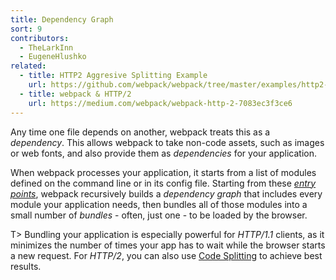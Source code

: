 ```yaml
---
title: Dependency Graph
sort: 9
contributors:
  - TheLarkInn
  - EugeneHlushko
related:
  - title: HTTP2 Aggresive Splitting Example
    url: https://github.com/webpack/webpack/tree/master/examples/http2-aggressive-splitting
  - title: webpack & HTTP/2
    url: https://medium.com/webpack/webpack-http-2-7083ec3f3ce6
---
```


Any time one file depends on another, webpack treats this as a _dependency_. This allows webpack to take non-code assets, such as images or web fonts, and also provide them as _dependencies_ for your application.

When webpack processes your application, it starts from a list of modules defined on the command line or in its config file.
Starting from these [_entry points_](/concepts/entry-points/), webpack recursively builds a _dependency graph_ that includes every module your application needs, then bundles all of those modules into a small number of _bundles_ - often, just one - to be loaded by the browser.

T> Bundling your application is especially powerful for _HTTP/1.1_ clients, as it minimizes the number of times your app has to wait while the browser starts a new request. For _HTTP/2_, you can also use [Code Splitting](/guides/code-splitting/) to achieve best results.
